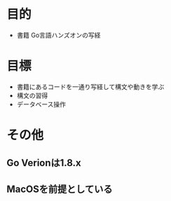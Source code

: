 # 目的
- 書籍 Go言語ハンズオンの写経

# 目標
- 書籍にあるコードを一通り写経して構文や動きを学ぶ
- 構文の習得
- データベース操作

# その他
## Go Verionは1.8.x
## MacOSを前提としている
